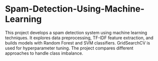 # Spam-Detection-Using-Machine-Learning
This project develops a spam detection system using machine learning techniques. It explores data preprocessing, TF-IDF feature extraction, and builds models with Random Forest and SVM classifiers. GridSearchCV is used for hyperparameter tuning. The project compares different approaches to handle class imbalance.
